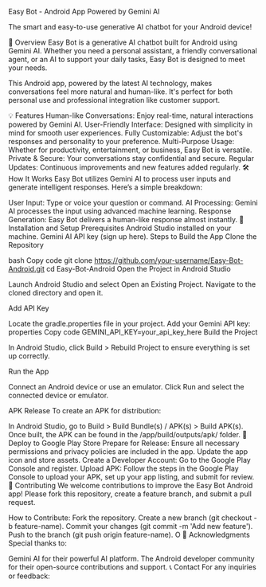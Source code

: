 Easy Bot - Android App Powered by Gemini AI

The smart and easy-to-use generative AI chatbot for your Android device!

🚀 Overview
Easy Bot is a generative AI chatbot built for Android using Gemini AI. Whether you need a personal assistant, a friendly conversational agent, or an AI to support your daily tasks, Easy Bot is designed to meet your needs.

This Android app, powered by the latest AI technology, makes conversations feel more natural and human-like. It's perfect for both personal use and professional integration like customer support.

💡 Features
Human-like Conversations: Enjoy real-time, natural interactions powered by Gemini AI.
User-Friendly Interface: Designed with simplicity in mind for smooth user experiences.
Fully Customizable: Adjust the bot's responses and personality to your preference.
Multi-Purpose Usage: Whether for productivity, entertainment, or business, Easy Bot is versatile.
Private & Secure: Your conversations stay confidential and secure.
Regular Updates: Continuous improvements and new features added regularly.
🛠️ How It Works
Easy Bot utilizes Gemini AI to process user inputs and generate intelligent responses. Here’s a simple breakdown:

User Input: Type or voice your question or command.
AI Processing: Gemini AI processes the input using advanced machine learning.
Response Generation: Easy Bot delivers a human-like response almost instantly.
🔧 Installation and Setup
Prerequisites
Android Studio installed on your machine.
Gemini AI API key (sign up here).
Steps to Build the App
Clone the Repository

bash
Copy code
git clone https://github.com/your-username/Easy-Bot-Android.git
cd Easy-Bot-Android
Open the Project in Android Studio

Launch Android Studio and select Open an Existing Project. Navigate to the cloned directory and open it.

Add API Key

Locate the gradle.properties file in your project.
Add your Gemini API key:
properties
Copy code
GEMINI_API_KEY=your_api_key_here
Build the Project

In Android Studio, click Build > Rebuild Project to ensure everything is set up correctly.

Run the App

Connect an Android device or use an emulator. Click Run and select the connected device or emulator.

APK Release
To create an APK for distribution:

In Android Studio, go to Build > Build Bundle(s) / APK(s) > Build APK(s).
Once built, the APK can be found in the /app/build/outputs/apk/ folder.
🚀 Deploy to Google Play Store
Prepare for Release:
Ensure all necessary permissions and privacy policies are included in the app.
Update the app icon and store assets.
Create a Developer Account:
Go to the Google Play Console and register.
Upload APK:
Follow the steps in the Google Play Console to upload your APK, set up your app listing, and submit for review.
🤝 Contributing
We welcome contributions to improve the Easy Bot Android app! Please fork this repository, create a feature branch, and submit a pull request.

How to Contribute:
Fork the repository.
Create a new branch (git checkout -b feature-name).
Commit your changes (git commit -m 'Add new feature').
Push to the branch (git push origin feature-name).
O
🙌 Acknowledgments
Special thanks to:

Gemini AI for their powerful AI platform.
The Android developer community for their open-source contributions and support.
📞 Contact
For any inquiries or feedback:


